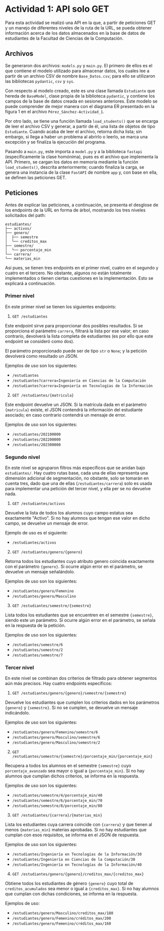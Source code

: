 # Actividad 1: API solo GET

Para esta actividad se realizó una API en la que, a partir de peticiones GET y un manejo de diferentes niveles de la ruta de la URL, se pueda obtener información acerca de los datos almacenados en la base de datos de estudiantes de la Facultad de Ciencias de la Computación.

## Archivos

Se generaron dos archivos: `models.py` y `main.py`. El primero de ellos es el que contiene el modelo utilizado para almacenar datos, los cuales lee a partir de un archivo CSV de nombre `Base_Datos.csv`; para ello se utilizaron las bibliotecas `pydantic`, `csv` y `sys`.

Con respecto al modelo creado, este es una clase llamada `Estudiante` que hereda de `BaseModel`, clase propia de la biblioteca `pydantic`, y contiene los campos de la base de datos creada en sesiones anteriores. Este modelo se puede comprender de mejor manera con el diagrama ER presentado en la figura 1 en el archivo `Pérez_Sánchez-Actividad_1`.

Por otro lado, se tiene una función llamada `load_students()` que se encarga de leer el archivo CSV y generar, a partir de él, una lista de objetos de tipo `Estudiante`. Cuando acaba de leer el archivo, retorna dicha lista; sin embargo, si llega a haber un problema al abrirlo o leerlo, se marca una excepción y se finaliza la ejecución del programa.

Pasando a `main.py`, este importa a `model.py` y a la biblioteca `fastapi` (específicamente la clase homónima), pues es el archivo que implementa la API. Primero, se cargan los datos en memoria mediante la función `load_students()`, descrita anteriormente; cuando finaliza la carga, se genera una instancia de la clase `FastAPI` de nombre `app` y, con base en ella, se definen las peticiones GET.

## Peticiones

Antes de explicar las peticiones, a continuación, se presenta el desglose de los endpoints de la URL en forma de árbol, mostrando los tres niveles solicitados del path:

```
estudiantes/
├── activos/
├── genero/
│  ├── semestre
│  └── creditos_max
├── semestre/
│  └── porcentaje_min
└── carrera/
└── materias_min
```

Así pues, se tienen tres endpoints en el primer nivel, cuatro en el segundo y cuatro en el tercero. No obstante, algunos no están totalmente implementados o tienen ciertas cuestiones en la implementación. Esto se explicará a continuación.

### Primer nivel

En este primer nivel se tienen los siguientes endpoints:

1. `GET /estudiantes`

Este endpoint sirve para proporcionar dos posibles resultados. Si se proporciona el parámetro `carrera`, filtrará la lista por ese valor; en caso contrario, devolverá la lista completa de estudiantes (es por ello que este endpoint se consideró como dos).

El parámetro proporcionado puede ser de tipo `str` o `None`; y la petición devolverá como resultado un JSON.

Ejemplos de uso son los siguientes:

- `/estudiantes`
- `/estudiantes?carrera=Ingeniería en Ciencias de la Computación`
- `/estudiantes?carrera=Ingeniería en Tecnologías de la Información`

2. `GET /estudiantes/{matricula}`

Este endpoint devuelve un JSON. Si la matrícula dada en el parámetro `{matricula}` existe, el JSON contendrá la información del estudiante asociado; en caso contrario contendrá un mensaje de error.

Ejemplos de uso son los siguientes:

- `/estudiantes/202100000`
- `/estudiantes/202200000`
- `/estudiantes/202300000`

### Segundo nivel

En este nivel se agruparon filtros más específicos que se anidan bajo `estudiantes/`. Hay cuatro rutas base, cada una de ellas representa una dimensión adicional de segmentación, no obstante, solo se tomarán en cuenta tres, dado que una de ellas (`/estudiantes/carrera`) solo es usada para implementar una petición del tercer nivel, y ella per se no devuelve nada.

1. `GET /estudiantes/activos`

Devuelve la lista de todos los alumnos cuyo campo estatus sea exactamente "Activo". Si no hay alumnos que tengan ese valor en dicho campo, se devuelve un mensaje de error.

Ejemplo de uso es el siguiente:

- `/estudiantes/activos`

2. `GET /estudiantes/genero/{genero}`

Retorna todos los estudiantes cuyo atributo genero coincida exactamente con el parámetro `{genero}`. Si ocurre algún error en el parámetro, se devuelve un mensaje señalándolo.

Ejemplos de uso son los siguientes:

- `/estudiantes/genero/Femenino`
- `/estudiantes/genero/Masculino`

3. `GET /estudiantes/semestre/{semestre}`

Lista todos los estudiantes que se encuentren en el semestre `{semestre}`, siendo este un parámetro. Si ocurre algún error en el parámetro, se señala en la respuesta de la petición.

Ejemplos de uso son los siguientes:

- `/estudiantes/semestre/6`
- `/estudiantes/semestre/2`
- `/estudiantes/semestre/7`

### Tercer nivel

En este nivel se combinan dos criterios de filtrado para obtener segmentos aún más precisos. Hay cuatro endpoints específicos:

1. `GET /estudiantes/genero/{genero}/semestre/{semestre}`

Devuelve los estudiantes que cumplen los criterios dados en los parámetros `{genero}` y `{semestre}`. Si no se cumplen, se devuelve un mensaje indicándolo.

Ejemplos de uso son los siguientes:

- `/estudiantes/genero/Femenino/semestre/6`
- `/estudiantes/genero/Masculino/semestre/6`
- `/estudiantes/genero/Masculino/semestre/2`

2. `GET /estudiantes/semestre/{semestre}/porcentaje_min/{porcentaje_min}`

Recupera a todos los alumnos en el semestre `{semestre}` cuyo `porcentaje_avanzado` sea mayor o igual a `{porcentaje_min}`. Si no hay alumnos que cumplan dichos criterios, se informa en la respuesta.

Ejemplos de uso son los siguientes:

- `/estudiantes/semestre/4/porcentaje_min/40`
- `/estudiantes/semestre/6/porcentaje_min/70`
- `/estudiantes/semestre/8/porcentaje_min/80`

3. `GET /estudiantes/{carrera}/{materias_min}`

Lista los estudiantes cuya carrera coincide con `{carrera}` y que tienen al menos `{materias_min}` materias aprobadas. Si no hay estudiantes que cumplan con esos requisitos, se informa en el JSON de respuesta.

Ejemplos de uso son los siguientes:

- `/estudiantes/Ingeniería en Tecnologías de la Información/30`
- `/estudiantes/Ingeniería en Ciencias de la Computación/30`
- `/estudiantes/Ingeniería en Tecnologías de la Información/40`

4. `GET /estudiantes/genero/{genero}/creditos_max/{creditos_max}`

Obtiene todos los estudiantes de género `{genero}` cuyo total de `creditos_acumulados` sea menor o igual a `{creditos_max}`. Si no hay alumnos que cumplan con dichas condiciones, se informa en la respuesta.

Ejemplos de uso:

- `/estudiantes/genero/Masculino/creditos_max/180`
- `/estudiantes/genero/Femenino/créditos_max/200`
- `/estudiantes/genero/Femenino/créditos_max/160`